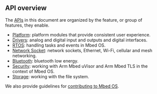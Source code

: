 ## API overview

The [APIs](/docs/v5.6/introduction/glossary.html) in this document are organized by the feature, or group of features, they enable.

- [Platform](/docs/v5.6/reference/platform.html): platform modules that provide consistent user experience.
- [Drivers](/docs/v5.6/reference/drivers.html): analog and digital input and outputs and digital interfaces.
- [RTOS](/docs/v5.6/reference/rtos-api.html): handling tasks and events in Mbed OS.
- [Network Socket](/docs/v5.6/reference/network-socket-overview.html): network sockets, Ethernet, Wi-Fi, cellular and mesh networking.
- [Bluetooth](/docs/v5.6/reference/bluetooth-overview.html): bluetooth low energy.
- [Security](/docs/v5.6/reference/security.html): working with Arm Mbed uVisor and Arm Mbed TLS in the context of Mbed OS.
- [Storage](/docs/v5.6/reference/storage.html): working with the file system.

We also provide guidelines for [contributing to Mbed OS](/docs/v5.6/reference/contributing.html).
